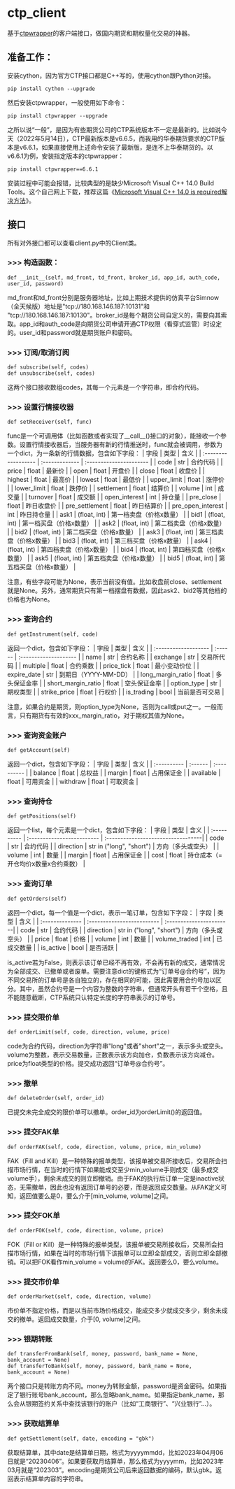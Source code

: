 # ctp_client

基于[ctpwrapper](https://github.com/nooperpudd/ctpwrapper)的客户端接口，做国内期货和期权量化交易的神器。

## 准备工作：

安装cython，因为官方CTP接口都是C++写的，使用cython跟Python对接。
```
pip install cython --upgrade
```
然后安装ctpwrapper，一般使用如下命令：
```
pip install ctpwrapper --upgrade
```
之所以说“一般”，是因为有些期货公司的CTP系统版本不一定是最新的。比如说今天（2022年5月14日），CTP最新版本是v6.6.5，而我用的华泰期货要求的CTP版本是v6.6.1，如果直接使用上述命令安装了最新版，是连不上华泰期货的。以v6.6.1为例，安装指定版本的ctpwrapper：
```
pip install ctpwrapper==6.6.1
```
安装过程中可能会报错，比较典型的是缺少Microsoft Visual C++ 14.0 Build Tools。这个自己网上下载，推荐这篇《[Microsoft Visual C++ 14.0 is required解决方法](https://zhuanlan.zhihu.com/p/126669852)》。

## 接口

所有对外接口都可以查看client.py中的Client类。

### >>> 构造函数：
```
def __init__(self, md_front, td_front, broker_id, app_id, auth_code, user_id, password)
```
md_front和td_front分别是服务器地址，比如上期技术提供的仿真平台Simnow（全天候版）地址是"tcp://180.168.146.187:10131"和
"tcp://180.168.146.187:10130"。broker_id是每个期货公司自定义的，需要向其索取。app_id和auth_code是向期货公司申请开通CTP权限（看穿式监管）时设定的。user_id和password就是期货账户和密码。

### >>> 订阅/取消订阅
```
def subscribe(self, codes)
def unsubscribe(self, codes)
```
这两个接口接收数组codes，其每一个元素是一个字符串，即合约代码。

### >>> 设置行情接收器
```
def setReceiver(self, func)
```
func是一个可调用体（比如函数或者实现了__call__()接口的对象），能接收一个参数。设置行情接收器后，当服务器有新的行情推送时，func就会被调用，参数为一个dict，为一条新的行情数据，包含如下字段：
|  字段               |  类型           |  含义                   |
| :------------------ | :------------- | :---------------------- |
|  code               |  str           |  合约代码                |
|  price              |  float         |  最新价                  |
|  open               |  float         |  开盘价                  |
|  close              |  float         |  收盘价                  |
|  highest            |  float         |  最高价                  |
|  lowest             |  float         |  最低价                  |
|  upper_limit        |  float         |  涨停价                  |
|  lower_limit        |  float         |  跌停价                  |
|  settlement         |  float         |  结算价                  |
|  volume             |  int           |  成交量                  |
|  turnover           |  float         |  成交额                  |
|  open_interest      |  int           |  持仓量                  |
|  pre_close          |  float         |  昨日收盘价              |
|  pre_settlement     |  float         |  昨日结算价              |
|  pre_open_interest  |  int           |  昨日持仓量              |
|  ask1               |  (float, int)  |  第一档卖盘（价格x数量）  |
|  bid1               |  (float, int)  |  第一档买盘（价格x数量）  |
|  ask2               |  (float, int)  |  第二档卖盘（价格x数量）  |
|  bid2               |  (float, int)  |  第二档买盘（价格x数量）  |
|  ask3               |  (float, int)  |  第三档卖盘（价格x数量）  |
|  bid3               |  (float, int)  |  第三档买盘（价格x数量）  |
|  ask4               |  (float, int)  |  第四档卖盘（价格x数量）  |
|  bid4               |  (float, int)  |  第四档买盘（价格x数量）  |
|  ask5               |  (float, int)  |  第五档卖盘（价格x数量）  |
|  bid5               |  (float, int)  |  第五档买盘（价格x数量）  |

注意，有些字段可能为None，表示当前没有值。比如收盘前close、settlement就是None。另外，通常期货只有第一档摆盘有数据，因此ask2、bid2等其他档的价格也为None。

### >>> 查询合约
```
def getInstrument(self, code)
```
返回一个dict，包含如下字段：
|  字段                |  类型    |  含义                 |
| :------------------- | :------ | :-------------------- |
|  name                |  str    |  合约名称              |
|  exchange            |  str    |  交易所代码            |
|  multiple            |  float  |  合约乘数              |
|  price_tick          |  float  |  最小变动价位          |
|  expire_date         |  str    |  到期日（YYYY-MM-DD）  |
|  long_margin_ratio   |  float  |  多头保证金率          |
|  short_margin_ratio  |  float  |  空头保证金率          |
|  option_type         |  str    |  期权类型              |
|  strike_price        |  float  |  行权价                |
|  is_trading          |  bool   |  当前是否可交易         |

注意，如果合约是期货，则option_type为None，否则为call或put之一。一般而言，只有期货有有效的xxx_margin_ratio，对于期权其值为None。

### >>> 查询资金账户
```
def getAccount(self)
```
返回一个dict，包含如下字段：
|  字段       |  类型   |  含义        |
| :---------- | :------ | :---------- |
|  balance    |  float  |  总权益      |
|  margin     |  float  |  占用保证金  |
|  available  |  float  |  可用资金    |
|  withdraw   |  float  |  可取资金    |

### >>> 查询持仓
```
def getPositions(self)
```
返回一个list，每个元素是一个dict，包含如下字段：
|  字段       |  类型                       |  含义                              |
| :---------- | :------------------------- | :----------------------------------|
|  code       |  str                       |  合约代码                          |
|  direction  |  str in ("long", "short")  |  方向（多头或空头）                 |
|  volume     |  int                       |  数量                              |
|  margin     |  float                     |  占用保证金                         |
|  cost       |  float                     |  持仓成本（=开仓均价x数量x合约乘数）  |

### >>> 查询订单
```
def getOrders(self)
```
返回一个dict，每一个值是一个dict，表示一笔订单，包含如下字段：
|  字段           |  类型                       |  含义                   |
| :-------------- | :------------------------- | :-----------------------|
|  code           |  str                       |  合约代码                |
|  direction      |  str in ("long", "short")  |  方向（多头或空头）       |
|  price          |  float                     |  价格                    |
|  volume         |  int                       |  数量                    |
|  volume_traded  |  int                       |  已成交数量              |
|  is_active      |  bool                      |  是否活跃                |

is_active若为False，则表示该订单已经不再有效，不会再有新的成交，通常情况为全部成交、已撤单或者废单。需要注意dict的键格式为“订单号@合约号”，因为不同交易所的订单号是各自独立的，存在相同的可能，因此需要用合约号加以区分。其中，虽然合约号是一个内容为整数的字符串，但通常开头有若干个空格，且不能随意截断，CTP系统只认特定长度的字符串表示的订单号。

### >>> 提交限价单
```
def orderLimit(self, code, direction, volume, price)
```
code为合约代码，direction为字符串"long"或者"short"之一，表示多头或空头。volume为整数，表示交易数量，正数表示该方向加仓，负数表示该方向减仓。price为float类型的价格。提交成功返回“订单号@合约号”。

### >>> 撤单
```
def deleteOrder(self, order_id)
```
已提交未完全成交的限价单可以撤单。order_id为orderLimit()的返回值。

### >>> 提交FAK单
```
def orderFAK(self, code, direction, volume, price, min_volume)
```
FAK（Fill and Kill）是一种特殊的报单类型，该报单被交易所接收后，交易所会扫描市场行情，在当时的行情下如果能成交至少min_volume手则成交（最多成交volume手），剩余未成交的则立即撤销。由于FAK的执行后订单一定是inactive状态，无需撤单，因此也没有返回订单号的必要，而是返回成交数量。从FAK定义可知，返回值要么是0，要么介于[min_volume, volume]之间。

### >>> 提交FOK单
```
def orderFOK(self, code, direction, volume, price)
```
FOK（Fill or Kill）是一种特殊的报单类型，该报单被交易所接收后，交易所会扫描市场行情，如果在当时的市场行情下该报单可以立即全部成交，否则立即全部撤销。可以把FOK看作min_volume = volume的FAK。返回要么0，要么volume。

### >>> 提交市价单
```
def orderMarket(self, code, direction, volume)
```
市价单不指定价格，而是以当前市场价格成交，能成交多少就成交多少，剩余未成交的撤单。返回成交数量，介于[0, volume]之间。

### >>> 银期转账
```
def transferFromBank(self, money, password, bank_name = None, bank_account = None)
def transferToBank(self, money, password, bank_name = None, bank_account = None)
```
两个接口只是转账方向不同。money为转账金额，password是资金密码。如果指定了银行账号bank_account，那么忽略bank_name。如果指定bank_name，那么会从银期签约关系中查找该银行的账户（比如“工商银行”、“兴业银行”...）。

### >>> 获取结算单
```
def getSettlement(self, date, encoding = "gbk")
```
获取结算单，其中date是结算单日期，格式为yyyymmdd，比如2023年04月06日就是“20230406”。如果要获取月结算单，那么格式为yyyymm，比如2023年03月就是“202303”。encoding是期货公司后来返回数据的编码，默认gbk。返回表示结算单内容的字符串。
